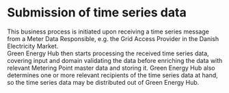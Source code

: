 # Submission of time series data

This business process is initiated upon receiving a time series message from a Meter Data Responsible, e.g. the Grid Access Provider in the Danish Electricity Market.  
Green Energy Hub then starts processing the received time series data, covering input and domain validating the data before enriching the data with relevant Metering Point master data and storing it. Green Energy Hub also determines one or more relevant recipients of the time series data at hand, so the time series data may be distributed out of Green Energy Hub.

